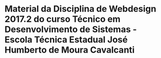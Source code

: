 # Material da Disciplina de Webdesign 2017.2 do curso Técnico em Desenvolvimento de Sistemas - Escola Técnica Estadual José Humberto de Moura Cavalcanti

